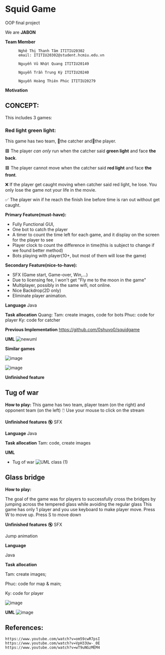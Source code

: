 # Squid Game
OOP final project

We are **JABON**

**Team Member**

          Nghê Thị Thanh Tâm ITITIU20302
          email: ITITIU20302@student.hcmiu.edu.vn

          Nguyễn Vũ Nhật Quang ITITIU20149

          Nguyễn Trần Trung Kỳ ITITIU20240

          Nguyễn Hoàng Thiên Phúc ITITIU20279


**Motivation**


## CONCEPT:
This includes 3 games:

### Red light green light:
This game has two team, 👧the catcher and🏃the player.

🟩 The player _can only_ run when the catcher said **green light** and face **the back**.

🟥 The player cannot move when the catcher said **red light** and face **the front**. 

❌ If the player get caught moving when catcher said red light, he lose. You only lose the game not your life in the movie.

✅ The player win if he reach the finish line before time is ran out without get caught.


**Primary Feature(must-have):**
- Fully Functional GUI,
- One bot to catch the player
- A timer to count the time left for each game, and it display on the screen for the player to see
- Player clock to count the difference in time(this is subject to change if we found better method)
- Bots playing with player(10+, but most of them will lose the game)

**Secondary Feature(nice-to-have):**
          
- SFX (Game start, Game-over, Win,...)
- Due to licensing fee, I won't get "Fly me to the moon in the game"
- Multiplayer, possibly in the same wifi, not online.
- Nice Backdrop(2D only)
- Eliminate player animation.

**Language**
Java

**Task allocation**
Quang:
Tam: create images, code for bots
Phuc: code for player
Ky: code for catcher

**Previous Implementation**
  https://github.com/0shuvo0/squidgame
  
**UML**
![newuml](https://user-images.githubusercontent.com/93000383/173159124-f0f0c175-52f1-4d4d-b6d3-2d87e6fbd7ad.png)

**Similar games**


![image](https://user-images.githubusercontent.com/91868406/164357756-f3965c2a-67e1-45fc-9da8-9d287902ee67.png)

![image](https://user-images.githubusercontent.com/91868406/164366225-3240c794-98cb-4e15-a6bd-0ba001f01ed2.png)

**Unfinished feature**

## Tug of war

**How to play:**
This game has two team, player team (on the right) and opponent team (on the left)
:computer_mouse: Use your mouse to click on the stream


**Unfinished features**
:mute: SFX

**Language**
Java

**Task allocation**
Tam: code, create images

**UML**
- Tug of war
![UML class (1)](https://user-images.githubusercontent.com/91868406/173111141-1a700e39-181d-47be-b41b-1a62e176420c.png)

## Glass bridge

**How to play:**

The goal of the game was for players to successfully cross the bridges by jumping across the tempered glass while avoiding the regular glass
This game has only 1 player and you use keyboard to make player move.
	Press W to move up.
	Press S to move down

**Unfinished features**
:mute: SFX

Jump animation

**Language** 

Java


**Task allocation**

Tam: create images;
 
Phuc: code for map & main;

Ky: code for player



![image](https://user-images.githubusercontent.com/91868450/173168691-2b7f6020-1c83-4898-8561-b8fb4024a995.png)


**UML**
![image](https://user-images.githubusercontent.com/91868450/173116364-3a3ca030-fb3a-4c2b-8e7b-0f39d2ecd63f.png)


## References:
	https://www.youtube.com/watch?v=om59cwR7psI 
	https://www.youtube.com/watch?v=VpH33Uw-_0E
	https://www.youtube.com/watch?v=wT9uNGzMEM4

